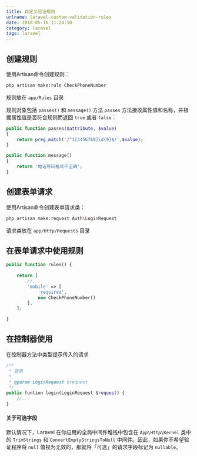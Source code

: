 ```yaml
---
title: 自定义验证规则
urlname: laravel-custom-validation-rules
date: 2018-05-16 11:24:10
category: laravel
tags: laravel
---
```

## 创建规则
使用Artisan命令创建规则：
```bash
php artisan make:rule CheckPhoneNumber
```
规则放在 `app/Rules` 目录

规则对象包括 `passes()` 和 `message()` 方法 
`passes` 方法接收属性值和名称，并根据属性值是否符合规则而返回 `true` 或者 `false`：
```php
public function passes($attribute, $value)
{
    return preg_match('/^1[3456789]\d{9}$/',$value);
}

public function message()
{
    return '电话号码格式不正确';
}
```
<!-- more -->
## 创建表单请求
使用Artisan命令创建表单请求类：
```bash
php artisan make:request Auth\LoginRequest
```
请求类放在 `app/Http/Requests` 目录

## 在表单请求中使用规则
```php
public function rules() {
    
    return [
        //...
        'mobile' => [
            'required',
            new CheckPhoneNumber()
        ],
    ];

}
```

## 在控制器使用
在控制器方法中类型提示传入的请求
```php
/**
 * 登录
 *
 * @param LoginRequest $request
 */
public funtion login(LoginRequest $request) {
    //...
}
```

#### 关于可选字段
默认情况下，Laravel 在你应用的全局中间件堆栈中包含在 `App\Http\Kernel` 类中的 `TrimStrings` 和 `ConvertEmptyStringsToNull` 中间件。因此，如果你不希望验证程序将 `null` 值视为无效的，那就将「可选」的请求字段标记为 `nullable`。